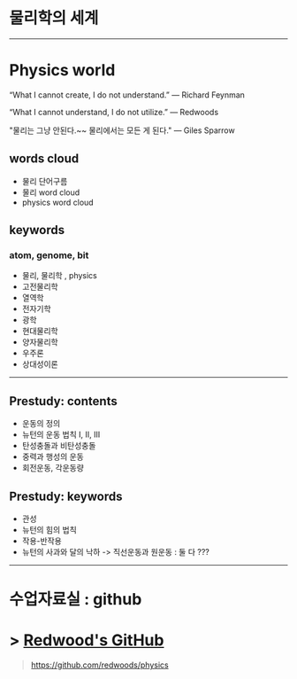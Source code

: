 
# 물리학의 세계

***

# Physics world

“What I cannot create, I do not understand.”
— Richard Feynman

“What I cannot understand, I do not utilize.”
— Redwoods

"물리는 그냥 안된다.~~ 물리에서는 모든 게 된다."
— Giles Sparrow

## words cloud
- 물리 단어구름
- 물리 word cloud
- physics word cloud


## keywords
### atom, genome, bit
- 물리, 물리학 , physics 
- 고전물리학
- 열역학
- 전자기학
- 광학
- 현대물리학
- 양자물리학
- 우주론
- 상대성이론

***

## Prestudy: contents
- 운동의 정의
- 뉴턴의 운동 법칙 I, II, III
- 탄성충돌과 비탄성충돌
- 중력과 행성의 운동
- 회전운동, 각운동량

## Prestudy: keywords
- 관성 
- 뉴턴의 힘의 법칙 
- 작용-반작용 
- 뉴턴의 사과와 달의 낙하 -> 직선운동과 원운동 : 둘 다 ???


***

# 수업자료실 : github

# > [Redwood's GitHub](https://github.com/redwoods/physics)

> https://github.com/redwoods/physics
